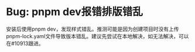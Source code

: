 # Bug: pnpm dev报错排版错乱

安装后使用pnpm dev，发现样式错乱。推测可能是因为创建项目时没有上传pnpm-lock.yaml文件导致版本错乱。建议先尝试在本地解决，如无法解决，可以在#10913跟进。
